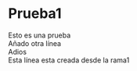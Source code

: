 # Prueba1
Esto es una prueba <br>
Añado otra línea
<br/>
Adios
<br/>
Esta línea esta creada desde la rama1
